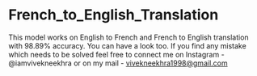 # French_to_English_Translation
This model works on English to French and French to English translation with 98.89% accuracy. You can have a look too. If you find any mistake which needs to be solved feel free to connect me on Instagram - @iamvivekneekhra or on my mail - vivekneekhra1998@gmail.com
